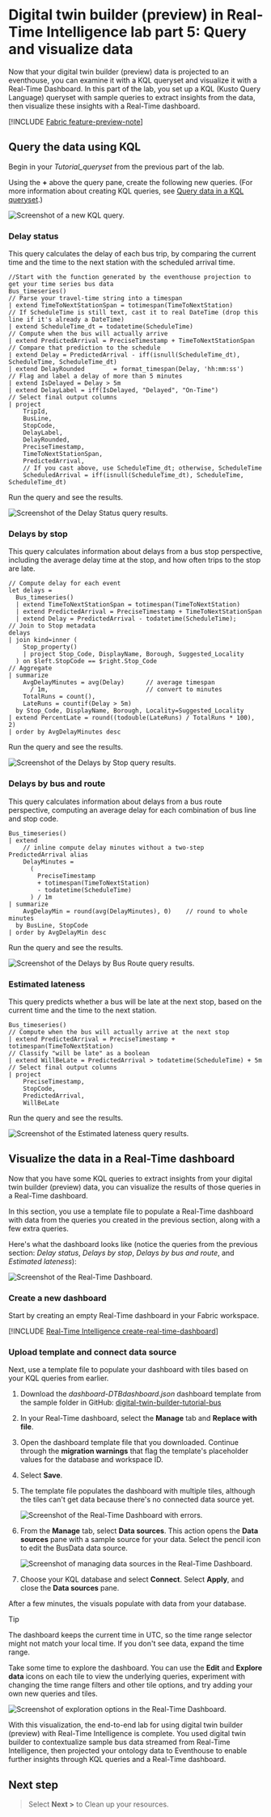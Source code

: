 # Digital twin builder (preview) in Real-Time Intelligence lab part 5: Query and visualize data

Now that your digital twin builder (preview) data is projected to an eventhouse, you can examine it with a KQL queryset and visualize it with a Real-Time Dashboard. In this part of the lab, you set up a KQL (Kusto Query Language) queryset with sample queries to extract insights from the data, then visualize these insights with a Real-Time dashboard.

[!INCLUDE [Fabric feature-preview-note](../../includes/feature-preview-note.md)]

## Query the data using KQL

Begin in your *Tutorial_queryset* from the previous part of the lab. 

Using the **+** above the query pane, create the following new queries. (For more information about creating KQL queries, see [Query data in a KQL queryset](../kusto-query-set.md).)

![Screenshot of a new KQL query.](media/kql-new-query.png)

### Delay status

This query calculates the delay of each bus trip, by comparing the current time and the time to the next station with the scheduled arrival time.

```kusto
//Start with the function generated by the eventhouse projection to get your time series bus data
Bus_timeseries()
// Parse your travel‑time string into a timespan
| extend TimeToNextStationSpan = totimespan(TimeToNextStation)  
// If ScheduleTime is still text, cast it to real DateTime (drop this line if it's already a DateTime)
| extend ScheduleTime_dt = todatetime(ScheduleTime)      
// Compute when the bus will actually arrive
| extend PredictedArrival = PreciseTimestamp + TimeToNextStationSpan  
// Compare that prediction to the schedule
| extend Delay = PredictedArrival - iff(isnull(ScheduleTime_dt), ScheduleTime, ScheduleTime_dt)
| extend DelayRounded        = format_timespan(Delay, 'hh:mm:ss')
// Flag and label a delay of more than 5 minutes
| extend IsDelayed = Delay > 5m  
| extend DelayLabel = iff(IsDelayed, "Delayed", "On‑Time")              
// Select final output columns
| project
    TripId,
    BusLine,
    StopCode,
    DelayLabel,
    DelayRounded,
    PreciseTimestamp,
    TimeToNextStationSpan,
    PredictedArrival,
    // If you cast above, use ScheduleTime_dt; otherwise, ScheduleTime
    ScheduledArrival = iff(isnull(ScheduleTime_dt), ScheduleTime, ScheduleTime_dt)
```

Run the query and see the results.

![Screenshot of the Delay Status query results.](media/kql-delay-status.png)

### Delays by stop

This query calculates information about delays from a bus stop perspective, including the average delay time at the stop, and how often trips to the stop are late. 

```kusto
// Compute delay for each event
let delays = 
  Bus_timeseries()
  | extend TimeToNextStationSpan = totimespan(TimeToNextStation)
  | extend PredictedArrival = PreciseTimestamp + TimeToNextStationSpan
  | extend Delay = PredictedArrival - todatetime(ScheduleTime);
// Join to Stop metadata
delays
| join kind=inner (
    Stop_property()
    | project Stop_Code, DisplayName, Borough, Suggested_Locality
  ) on $left.StopCode == $right.Stop_Code
// Aggregate
| summarize
    AvgDelayMinutes = avg(Delay)      // average timespan
      / 1m,                           // convert to minutes
    TotalRuns = count(),
    LateRuns = countif(Delay > 5m)
  by Stop_Code, DisplayName, Borough, Locality=Suggested_Locality
| extend PercentLate = round((todouble(LateRuns) / TotalRuns * 100), 2)
| order by AvgDelayMinutes desc
```

Run the query and see the results.

![Screenshot of the Delays by Stop query results.](media/kql-delays-by-stop.png)

### Delays by bus and route

This query calculates information about delays from a bus route perspective, computing an average delay for each combination of bus line and stop code.

```kusto
Bus_timeseries()
| extend 
    // inline compute delay minutes without a two‑step PredictedArrival alias
    DelayMinutes = 
      (
        PreciseTimestamp 
        + totimespan(TimeToNextStation)
        - todatetime(ScheduleTime)
      ) / 1m
| summarize 
    AvgDelayMin = round(avg(DelayMinutes), 0)    // round to whole minutes
  by BusLine, StopCode
| order by AvgDelayMin desc
```

Run the query and see the results.

![Screenshot of the Delays by Bus Route query results.](media/kql-delays-by-bus-route.png)

### Estimated lateness

This query predicts whether a bus will be late at the next stop, based on the current time and the time to the next station.

```kusto
Bus_timeseries()
// Compute when the bus will actually arrive at the next stop
| extend PredictedArrival = PreciseTimestamp + totimespan(TimeToNextStation)
// Classify "will be late" as a boolean
| extend WillBeLate = PredictedArrival > todatetime(ScheduleTime) + 5m
// Select final output columns
| project
    PreciseTimestamp,
    StopCode,
    PredictedArrival,
    WillBeLate
```

Run the query and see the results.

![Screenshot of the Estimated lateness query results.](media/kql-estimated-lateness.png)

## Visualize the data in a Real-Time dashboard

Now that you have some KQL queries to extract insights from your digital twin builder (preview) data, you can visualize the results of those queries in a Real-Time dashboard.

In this section, you use a template file to populate a Real-Time dashboard with data from the queries you created in the previous section, along with a few extra queries.

Here's what the dashboard looks like (notice the queries from the previous section: *Delay status*, *Delays by stop*, *Delays by bus and route*, and *Estimated lateness*):

![Screenshot of the Real-Time Dashboard.](media/real-time-dashboard.png)

### Create a new dashboard

Start by creating an empty Real-Time dashboard in your Fabric workspace.

[!INCLUDE [Real-Time Intelligence create-real-time-dashboard](../includes/create-real-time-dashboard.md)]

### Upload template and connect data source

Next, use a template file to populate your dashboard with tiles based on your KQL queries from earlier.

<!--Update sample link when new content is available-->
1. Download the *dashboard-DTBdashboard.json* dashboard template from the sample folder in GitHub: [digital-twin-builder-tutorial-bus](https://github.com/microsoft/fabric-samples/tree/main/docs-samples/real-time-intelligence)
2. In your Real-Time dashboard, select the **Manage** tab and **Replace with file**.
3. Open the dashboard template file that you downloaded. Continue through the **migration warnings** that flag the template's placeholder values for the database and workspace ID.
4. Select **Save**.
5. The template file populates the dashboard with multiple tiles, although the tiles can't get data because there's no connected data source yet.

    ![Screenshot of the Real-Time Dashboard with errors.](media/real-time-dashboard-errors.png)

6. From the **Manage** tab, select **Data sources**. This action opens the **Data sources** pane with a sample source for your data. Select the pencil icon to edit the BusData data source.

    ![Screenshot of managing data sources in the Real-Time Dashboard.](media/real-time-dashboard-manage-data-sources.png)

7. Choose your KQL database and select **Connect**. Select **Apply**, and close the **Data sources** pane.

After a few minutes, the visuals populate with data from your database.

>[!TIP]
>The dashboard keeps the current time in UTC, so the time range selector might not match your local time. If you don't see data, expand the time range. 

Take some time to explore the dashboard. You can use the **Edit** and **Explore data** icons on each tile to view the underlying queries, experiment with changing the time range filters and other tile options, and try adding your own new queries and tiles.

![Screenshot of exploration options in the Real-Time Dashboard.](media/real-time-dashboard-explore.png)

With this visualization, the end-to-end lab for using digital twin builder (preview) with Real-Time Intelligence is complete. You used digital twin builder to contextualize sample bus data streamed from Real-Time Intelligence, then projected your ontology data to Eventhouse to enable further insights through KQL queries and a Real-Time dashboard.

## Next step
> Select **Next >** to Clean up your resources.
